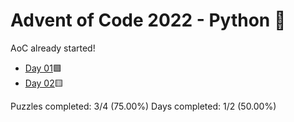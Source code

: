 # Advent of Code 2022 - Python 🐍

AoC already started!

* [Day 01](Day01)🟩
* [Day 02](Day02)🟨

Puzzles completed: 3/4 (75.00%)
Days completed: 1/2 (50.00%)
